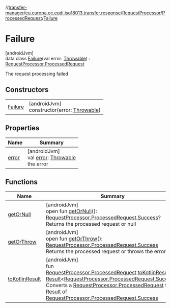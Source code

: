 //[transfer-manager](../../../../../index.md)/[eu.europa.ec.eudi.iso18013.transfer.response](../../../index.md)/[RequestProcessor](../../index.md)/[ProcessedRequest](../index.md)/[Failure](index.md)

# Failure

[androidJvm]\
data class [Failure](index.md)(val error: [Throwable](https://kotlinlang.org/api/latest/jvm/stdlib/kotlin-stdlib/kotlin/-throwable/index.html)) : [RequestProcessor.ProcessedRequest](../index.md)

The request processing failed

## Constructors

| | |
|---|---|
| [Failure](-failure.md) | [androidJvm]<br>constructor(error: [Throwable](https://kotlinlang.org/api/latest/jvm/stdlib/kotlin-stdlib/kotlin/-throwable/index.html)) |

## Properties

| Name | Summary |
|---|---|
| [error](error.md) | [androidJvm]<br>val [error](error.md): [Throwable](https://kotlinlang.org/api/latest/jvm/stdlib/kotlin-stdlib/kotlin/-throwable/index.html)<br>the error |

## Functions

| Name | Summary |
|---|---|
| [getOrNull](../get-or-null.md) | [androidJvm]<br>open fun [getOrNull](../get-or-null.md)(): [RequestProcessor.ProcessedRequest.Success](../-success/index.md)?<br>Returns the processed request or null |
| [getOrThrow](../get-or-throw.md) | [androidJvm]<br>open fun [getOrThrow](../get-or-throw.md)(): [RequestProcessor.ProcessedRequest.Success](../-success/index.md)<br>Returns the processed request or throws the error |
| [toKotlinResult](../../../../eu.europa.ec.eudi.iso18013.transfer/to-kotlin-result.md) | [androidJvm]<br>fun [RequestProcessor.ProcessedRequest](../index.md).[toKotlinResult](../../../../eu.europa.ec.eudi.iso18013.transfer/to-kotlin-result.md)(): [Result](https://kotlinlang.org/api/latest/jvm/stdlib/kotlin-stdlib/kotlin/-result/index.html)&lt;[RequestProcessor.ProcessedRequest.Success](../-success/index.md)&gt;<br>Converts a [RequestProcessor.ProcessedRequest](../index.md) to a [Result](https://kotlinlang.org/api/latest/jvm/stdlib/kotlin-stdlib/kotlin/-result/index.html) of [RequestProcessor.ProcessedRequest.Success](../-success/index.md) |
